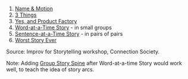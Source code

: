 1. [Name & Motion](https://github.com/pamelafox/improvlists/blob/master/games/Game:-Name-&-Motion.md)
2. [3 Things](https://github.com/pamelafox/improvlists/blob/master/games/Game:-3-Things!.md)
3. [Yes, and Product Factory](https://github.com/pamelafox/improvlists/blob/master/games/Game:-Yes,-And...-Product-Factory.md)
4. [Word-at-a-Time Story](https://github.com/pamelafox/improvlists/blob/master/games/Game:-Word-at-a-time-Story.md) - in small groups
5. [Sentence-at-a-Time Story](https://github.com/pamelafox/improvlists/blob/master/games/Game:-Sentence-at-a-time-Story.md) - in pairs of pairs
6. [Worst Story Ever](https://github.com/pamelafox/improvlists/blob/master/games/Game:-Worst-Story-Ever.md)

Source: Improv for Storytelling workshop, Connection Society.

Note: Adding [Group Story Spine](https://github.com/pamelafox/improvlists/blob/master/games/Game:-Group-Story-Spine.md) after Word-at-a-time Story would work well, to teach the idea of story arcs.